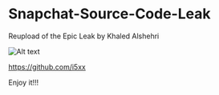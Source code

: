# Snapchat-Source-Code-Leak

Reupload of the Epic Leak by Khaled Alshehri

![Alt text](https://i.imgur.com/3Cz0sof.png "SnapChat_Leak_2018-by-Jonny-Banana")

https://github.com/i5xx

Enjoy it!!!
